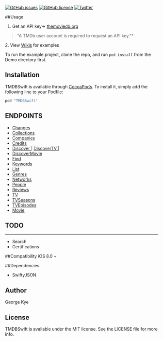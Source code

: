 [![GitHub issues](https://img.shields.io/github/issues/gkye/TheMovieDatabaseSwiftWrapper.svg)](https://github.com/gkye/TheMovieDatabaseSwiftWrapper/issues)
[![GitHub license](https://img.shields.io/badge/license-MIT-blue.svg)](https://raw.githubusercontent.com/gkye/TheMovieDatabaseSwiftWrapper/master/LICENSE)
[![Twitter](https://img.shields.io/twitter/url/https/github.com/gkye/TheMovieDatabaseSwiftWrapper.svg?style=social)](https://twitter.com/intent/tweet?text=Wow:&url=%5Bobject%20Object%5D)

##Usage

1. Get an API key-> <a href="themoviedb.org">themoviedb.org</a>
<blockquote>
<p>"A TMDb user account is required to request an API key."*</p>
</blockquote>
2. View <a href="https://github.com/gkye/TheMovieDatabaseSwiftWrapper/wiki">Wikis</a> for examples 
<br>

To run the example project, clone the repo, and run `pod install` from the Demo directory first.

## Installation

TMDBSwift is available through [CocoaPods](http://cocoapods.org). To install
it, simply add the following line to your Podfile:
```ruby
pod "TMDBSwift"
```

## ENDPOINTS
* <a href="https://github.com/gkye/TheMovieDatabaseSwiftWrapper/wiki/Changes">Changes</a>
* <a href="https://github.com/gkye/TheMovieDatabaseSwiftWrapper/wiki/Collections"> Collections </a>
* <a href="https://github.com/gkye/TheMovieDatabaseSwiftWrapper/wiki/Companies"> Companies </a>
* <a href="https://github.com/gkye/TheMovieDatabaseSwiftWrapper/wiki/Credits"> Credits </a>
* <a href="https://github.com/gkye/TheMovieDatabaseSwiftWrapper/wiki/Discover"> Discover </a> | <a href="https://github.com/gkye/TheMovieDatabaseSwiftWrapper/wiki/DiscoverTV"> DiscoverTV </a> | 
* <a href="https://github.com/gkye/TheMovieDatabaseSwiftWrapper/wiki/DiscoverMovie"> DiscoverMovie</a>
*  <a href="https://github.com/gkye/TheMovieDatabaseSwiftWrapper/wiki/Find"> Find</a>
* <a href="https://github.com/gkye/TheMovieDatabaseSwiftWrapper/wiki/Keywords"> Keywords </a>
* <a href="https://github.com/gkye/TheMovieDatabaseSwiftWrapper/wiki/Lists"> List </a>
* <a href="https://github.com/gkye/TheMovieDatabaseSwiftWrapper/wiki/Genres"> Genres </a>
* <a href="https://github.com/gkye/TheMovieDatabaseSwiftWrapper/wiki/Networks"> Networks </a>
* <a href="https://github.com/gkye/TheMovieDatabaseSwiftWrapper/wiki/People"> People </a>
* <a href="https://github.com/gkye/TheMovieDatabaseSwiftWrapper/wiki/Reviews"> Reviews </a> 
* <a href="https://github.com/gkye/TheMovieDatabaseSwiftWrapper/wiki/TV">TV</a>
* <a href="https://github.com/gkye/TheMovieDatabaseSwiftWrapper/wiki/TVSeasons">TVSeasons</a>
* <a href="https://github.com/gkye/TheMovieDatabaseSwiftWrapper/wiki/TVEpisodes">TVEpisodes</a>
* <a href="https://github.com/gkye/TheMovieDatabaseSwiftWrapper/wiki/Movie">Movie</a>

## TODO
---------
* Search 
* Certifications 

##Compatibility
iOS 8.0 +

##Dependencies
* SwiftyJSON


## Author
George Kye

## License
TMDBSwift is available under the MIT license. See the LICENSE file for more info.



